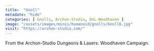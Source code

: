 ```yaml
---
title:  "Gnoll"
metadate: "hide"
categories: [ Gnolls, Archon-Studio, DnL-Woodhaven ]
image: "/assets/images/minis/humanoid/gnolls/Gnoll6.jpg"
visit: "https://archon-studio.com/"
---
```

From the Archon-Studio Dungeons & Lasers: Woodhaven Campaign.